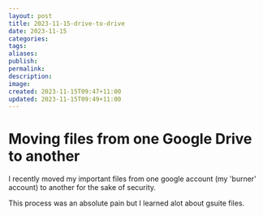 ```yaml
---
layout: post
title: 2023-11-15-drive-to-drive
date: 2023-11-15
categories: 
tags: 
aliases: 
publish: 
permalink: 
description: 
image: 
created: 2023-11-15T09:47+11:00
updated: 2023-11-15T09:49+11:00
---
```

# Moving files from one Google Drive to another
I recently moved my important files from one google account (my 'burner' account) to another for the sake of security.

This process was an absolute pain but I learned alot about gsuite files.
